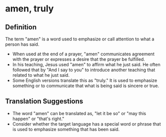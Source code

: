 # amen, truly

## Definition

The term "amen" is a word used to emphasize or call attention to what a person has said.

* When used at the end of a prayer, "amen" communicates agreement with the prayer or expresses a desire that the prayer be fulfilled.
* In his teaching, Jesus used "amen" to affirm what he just said. He often followed that by "And I say to you" to introduce another teaching that related to what he just said.
* Some English versions translate this as "truly." It is used to emphasize something or to communicate that what is being said is sincere or true.


## Translation Suggestions



* The word "amen" can be translated as, "let it be so" or "may this happen" or "that's right."
* Consider whether the target language has a special word or phrase that is used to emphasize something that has been said.